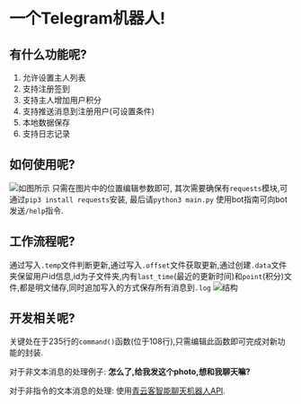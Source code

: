 # 一个Telegram机器人!

## 有什么功能呢?

1. 允许设置主人列表
2. 支持注册签到
3. 支持主人增加用户积分
4. 支持推送消息到注册用户(可设置条件)
5. 本地数据保存
6. 支持日志记录

## 如何使用呢?

![如图所示](https://ghproxy.com/https://raw.githubusercontent.com/wzk0/photo/main/202210182316712.png)
只需在图片中的位置编辑参数即可,
其次需要确保有`requests`模块,可通过`pip3 install requests`安装,
最后请`python3 main.py`
使用bot指南可向bot发送`/help`指令.

## 工作流程呢?

通过写入`.temp`文件判断更新,通过写入`.offset`文件获取更新,通过创建`.data`文件夹保留用户id信息,id为子文件夹,内有`last_time`(最近的更新时间)和`point`(积分)文件,都是明文储存,同时追加写入的方式保存所有消息到`.log`
![结构](https://ghproxy.com/https://raw.githubusercontent.com/wzk0/photo/main/202210182319431.png)

## 开发相关呢?

关键处在于235行的`command()`函数(位于108行),只需编辑此函数即可完成对新功能的封装.

对于非文本消息的处理例子:
**怎么了,给我发这个photo,想和我聊天嘛?**

对于非指令的文本消息的处理:
使用[青云客智能聊天机器人API](http://api.qingyunke.com).
